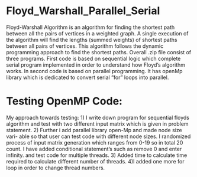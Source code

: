 # Floyd_Warshall_Parallel_Serial
Floyd-Warshall Algorithm is an algorithm for finding the shortest path between
all the pairs of vertices in a weighted graph. A single execution of the algorithm
will find the lengths (summed weights) of shortest paths between all pairs of
vertices. This algorithm follows the dynamic programming approach to find the
shortest paths.
Overall .zip file consist of three programs. First code is based on sequential
logic which complete serial program implemented in order to understand how
Floyd’s algorithm works. In second code is based on parallel programming. It
has openMp library which is dedicated to convert serial ”for” loops into parallel.

# Testing OpenMP Code:
My approach towards testing: 1) I write down program for sequential floyds
algorithm and test with two different input matrix which is given in problem
statement. 2) Further i add parallel library open-Mp and made node size vari-
able so that user can test code with different node sizes. I randomized process
of input matrix generation which ranges from 0-19 so in total 20 count. I have
added conditional statement’s such as remove 0 and enter infinity. and test
code for multiple threads. 3) Added time to calculate time required to calculate
different number of threads. 4)I added one more for loop in order to change
thread numbers.
